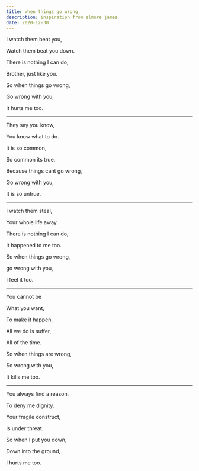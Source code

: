 ```yaml
---
title: when things go wrong
description: inspiration from elmore james
date: 2020-12-30
---
```



I watch them beat you,

Watch them beat you down.

There is nothing I can do,

Brother, just like you.

So when things go wrong,

Go wrong with you,

It hurts me too.

---

They say you know,

You know what to do.

It is so common,

So common its true.

Because things cant go wrong,

Go wrong with you,

It is so untrue.

---

I watch them steal,

Your whole life away.

There is nothing I can do,

It happened to me too.

So when things go wrong,

go wrong with you,

I feel it too.

---

You cannot be

What you want,

To make it happen.

All we do is suffer,

All of the time.

So when things are wrong,

So wrong with you,

It kills me too.

---

You always find a reason,

To deny me dignity.

Your fragile construct,

Is under threat.

So when I put you down,

Down into the ground,

I hurts me too.
